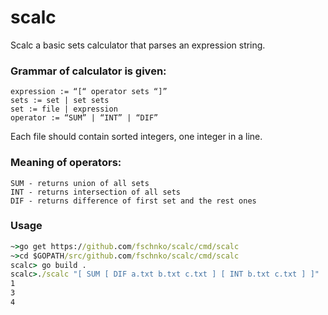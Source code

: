 # scalc

Scalc a basic sets calculator that parses an expression string.

### Grammar of calculator is given:
```
expression := “[“ operator sets “]”
sets := set | set sets
set := file | expression
operator := “SUM” | “INT” | “DIF”
```

Each file should contain sorted integers, one integer in a line.

### Meaning of operators:

```
SUM - returns union of all sets
INT - returns intersection of all sets
DIF - returns difference of first set and the rest ones
```

### Usage
``` cmd
~>go get https://github.com/fschnko/scalc/cmd/scalc
~>cd $GOPATH/src/github.com/fschnko/scalc/cmd/scalc
scalc> go build .
scalc>./scalc "[ SUM [ DIF a.txt b.txt c.txt ] [ INT b.txt c.txt ] ]"
1
3
4
```